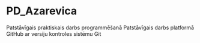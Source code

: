 # PD_Azarevica
Patstāvīgais praktiskais darbs programmēšanā
Patstāvīgais darbs platformā GitHub ar versiju kontroles sistēmu Git
